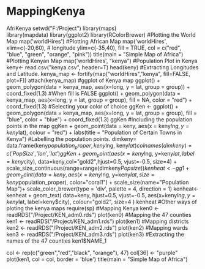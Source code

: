 # MappingKenya
AfriKenya
setwd("F:/Project")
library(maps)  
library(mapdata)
library(ggplot2)
library(RColorBrewer)
#Plotting the World Map
map('worldHires')
#Plotting African Map
map('worldHires', 
    xlim=c(-20,60),  # longitude
    ylim=c(-35,40),
    fill = TRUE,
    col = c("red", "blue", "green", "orange", "pink"))
title(main = "Simple Map of Africa")
#Plotting Kenyan Map
map('worldHires', "kenya")
#Population Plot in Kenya
keny<- read.csv("kenya.csv", header=T)
head(keny)
#Extracting Longitudes and Latitude.
kenya_map <- fortify(map("worldHires","kenya", fill=FALSE, plot=F))
attach(kenya_map)
#ggplot of Kenya map
ggplot() + geom_polygon(data = kenya_map, aes(x=long, y = lat, group = group)) + 
  coord_fixed(1.3)
#When fill is FALSE 
ggplot() + 
  geom_polygon(data = kenya_map, aes(x=long, y = lat, group = group), fill = NA, color = "red") + 
  coord_fixed(1.3)
#Selecting your color of choice
ggKen <- ggplot() + 
  geom_polygon(data = kenya_map, aes(x=long, y = lat, group = group), fill = "blue", color = "blue") + 
  coord_fixed(1.3)
ggKen
#Including the population points in the map
ggKen + geom_point(data = keny, aes(x = keny$lng, y = keny$lat), colour = "red") + 
  labs(title = "Population of Certain Towns in Kenya")
#Labelling the population points. 
dimkeny= data.frame(keny$population_proper, keny$lng, keny$lat)
colnames(dimkeny) = c('Pop Size','lon','lat')
ggKen + geom_point(aes(x=keny$lng, y=keny$lat, label=keny$city), data=keny,col="gold2",hjust=0.5, vjust=-0.5, size=4) + 
  scale_size_continuous(range=range(dimkeny$Pop size))
kenheat<- gg1 + geom_point( data= keny, aes(x=keny$lng, y=keny$lat, size = keny$population_proper), color="coral1") +
  scale_size(name="Population Map")+ scale_color_brewer(type = 'div', palette = 4, direction = 1)
kenheat<- kenheat + geom_text( data=keny, hjust=0.5, vjust=-0.5, aes(x=keny$lng, y=keny$lat, label=keny$city), colour="gold2", size=4 )
kenheat
#Other ways of ploting the kenya maps 
require(sp)
#Mapping Kenya 
ken0 <- readRDS("/Project/KEN_adm0.rds")
plot(ken0)
#Mapping the 47 counties 
ken1 <- readRDS("/Project/KEN_adm1.rds")
plot(ken1)
#Mapping districts
ken2 <- readRDS("/Project/KEN_adm2.rds")
plot(ken2)
#Mapping wards 
ken3 <- readRDS("/Project/KEN_adm3.rds")
plot(ken3)
#Extracting the names of the 47 counties
ken1$NAME_1

col <- rep(c("green","red","black", "orange"), 47)
col[36] <- "purple"
plot(ken1, col = col, border = 'blue')
title(main = "Simple Map of Africa")
